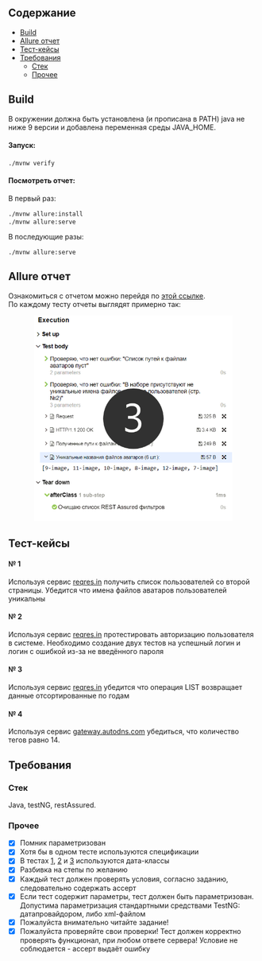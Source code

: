 ## Содержание
- [Build](#build)
- [Allure отчет](#allure-отчет)
- [Тест-кейсы](#тест-кейсы)
- [Требования](#требования)
  - [Стек](#стек)
  - [Прочее](#прочее)

## Build
В окружении должна быть установлена (и прописана в PATH) java не ниже 9 версии
и добавлена переменная среды JAVA_HOME.
#### Запуск:

    ./mvnw verify

#### Посмотреть отчет:
В первый раз:

    ./mvnw allure:install
    ./mvnw allure:serve
В последующие разы:

    ./mvnw allure:serve

## Allure отчет
Ознакомиться с отчетом можно перейдя по
[этой ссылке](https://achitheus.github.io/automationAPI/).  
По каждому тесту отчеты выглядят примерно так:
<p align="center">
<img src="markdown-resources/allure-report.gif" width="400" alt="report-gif">
</p>

## Тест-кейсы

#### № 1
Используя сервис [reqres.in](https://reqres.in/) получить список пользователей со второй страницы.
Убедится что  имена файлов аватаров пользователей уникальны


#### № 2
Используя сервис [reqres.in](https://reqres.in/) протестировать авторизацию пользователя в системе.
Необходимо создание двух тестов на успешный логин и логин с ошибкой из-за не введённого пароля

#### № 3
Используя сервис [reqres.in](https://reqres.in/) убедится что операция LIST <RESOURCE> возвращает
данные отсортированные по годам

#### № 4
Используя сервис [gateway.autodns.com](https://gateway.autodns.com/) убедиться, что количество тегов равно 14.


## Требования
### Стек
Java, testNG, restAssured.
### Прочее
- [x] Помник параметризован
- [x] Хотя бы в одном тесте используются спецификации
- [x] В тестах [1](#-1), [2](#-2) и [3](#-3) используются дата-классы
- [x] Разбивка на степы по желанию
- [x] Каждый тест должен проверять условия, согласно заданию, следовательно содержать ассерт
- [x] Если тест содержит параметры, тест должен быть параметризован. Допустима параметризация
стандартными средствами TestNG: датапровайдором, либо xml-файлом
- [x] Пожалуйста внимательно читайте задание!
- [x] Пожалуйста проверяйте свои проверки! Тест должен корректно проверять функционал, при
любом ответе сервера! Условие не соблюдается - ассерт выдаёт ошибку
